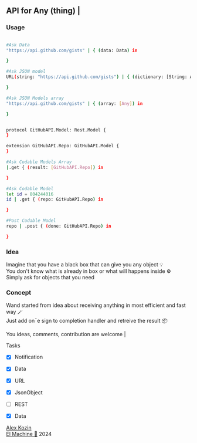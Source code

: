 
## API for Any (thing) |

### Usage
```bash

#Ask Data
"https://api.github.com/gists" | { (data: Data) in

}

#Ask JSON model
URL(string: "https://api.github.com/gists") | { (dictionary: [String: Any]) in

}

#Ask JSON Models array
"https://api.github.com/gists" | { (array: [Any]) in

}

```

```bash

protocol GitHubAPI.Model: Rest.Model {
}

extension GitHubAPI.Repo: GitHubAPI.Model {    
}

#Ask Codable Models Array
|.get { (result: [GitHubAPI.Repo]) in

}

#Ask Codable Model
let id = 804244016
id | .get { (repo: GitHubAPI.Repo) in

}

#Post Codable Model
repo | .post { (done: GitHubAPI.Repo) in

}

```
### Idea
  Imagine that you have a black box that can give you any object 💡  
  You don't know what is already in box or what will happens inside ⚙️   
  Simply ask for objects that you need

### Сoncept

Wand started from idea about receiving anything in most efficient and fast way 🪄  
Just add on¯e sign to completion handler and retreive the result 📦  

You ideas, comments, contribution are welcome |

Tasks

- [x] Notification
- [x] Data
- [x] URL
- [x] JsonObject
- [ ] REST

- [x] Data

[Alex Kozin](mailto:al@el-machine.com)  
[El Machine 🤖](https://el-machine.com) 2024
